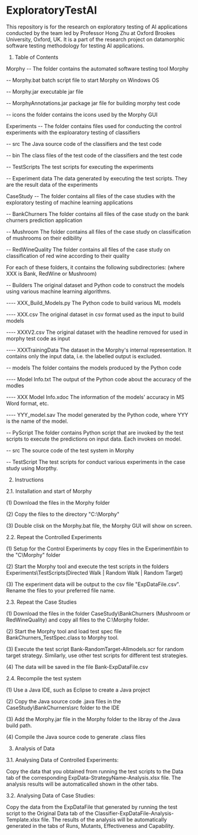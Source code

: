# ExploratoryTestAI
This repository is for the research on exploratory testing of AI applications conducted by the team led by Professor Hong Zhu at Oxford Brookes University, Oxford, UK. It is a part of the research project on datamorphic software testing methodology for testing AI applications.

1. Table of Contents

Morphy -- The folder contains the automated software testing tool Morphy

-- Morphy.bat   batch script file to start Morphy on Windows OS

-- Morphy.jar   executable jar file

-- MorphyAnnotations.jar  package jar file for building morphy test code

-- icons        the folder contains the icons used by the Morphy GUI

Experiments -- The folder contains files used for conducting the control experiments with the exploaratory testing of classifiers 

-- src    The Java source code of the classifiers and the test code

-- bin    The class files of the test code of the classifiers and the test code

-- TestScripts  The test scripts for executing the experiments

-- Experiment data  The data generated by executing the test scripts. They are the result data of the experiments


CaseStudy -- The folder contains all files of the case studies with the exploratory testing of machine learning applications

-- BankChurners   The folder contains all files of the case study on the bank churners prediction application

-- Mushroom       The folder contains all files of the case study on classification of mushrooms on their edibility

-- RedWineQuality The folder contains all files of the case study on classification of red wine according to their quality 

For each of these folders, it contains the following subdirectories: (where XXX is Bank, RedWine or Mushroom)

-- Builders   The original dataset and Python code to construct the models using various machine learning algorithms.

---- XXX_Build_Models.py    The Python code to build various ML models

---- XXX.csv    The original dataset in csv format used as the input to build models

---- XXXV2.csv  The original dataset with the headline removed for used in morphy test code as input 

---- XXXTrainingData The dataset in the Morphy's internal representation. It contains only the input data, i.e. the labelled output is excluded. 

-- models   The folder contains the models produced by the Python code

---- Model Info.txt   The output of the Python code about the accuracy of the modles

---- XXX Model Info.xdoc    The information of the models' accuracy in MS Word format, etc. 

---- YYY_model.sav    The model generated by the Python code, where YYY is the name of the model. 

-- PyScript   The folder contains Python script that are invoked by the test scripts to execute the predictions on input data. Each invokes on model. 

-- src    The source code of the test system in Morphy 

-- TestScript The test scripts for conduct various experiments in the case study using Morpthy. 

2. Instructions

2.1. Installation and start of Morphy

(1) Download the files in the Morphy folder

(2) Copy the files to the directory "C:\Morphy"

(3) Double clisk on the Morphy.bat file, the Morphy GUI will show on screen. 

2.2. Repeat the Controlled Experiments

(1) Setup for the Control Experiments by copy files in the Experiment\bin to the "C\Morphy" folder

(2) Start the Morphy tool and execute the test scripts in the folders Experiments\TestScripts\(Directed Walk | Random Walk | Random Target)

(3) The experiment data will be output to the csv file "ExpDataFile.csv". Rename the files to your preferred file name. 

2.3. Repeat the Case Studies

(1) Download the files in the folder CaseStudy\BankChurners (Mushroom or RedWineQuality) and copy all files to the C:\Morphy folder. 

(2) Start the Morphy tool and load test spec file BankChurners_TestSpec.class to Morphy tool. 

(3) Execute the test script Bank-RandomTarget-Allmodels.scr for random target strategy. Similarly, use other test scripts for different test strategies. 

(4) The data will be saved in the file Bank-ExpDataFile.csv 

2.4. Recompile the test system

(1) Use a Java IDE, such as Eclipse to create a Java project

(2) Copy the Java source code .java files in the CaseStudy\BankChurners\src folder to the IDE

(3) Add the Morphy.jar file in the Morphy folder to the libray of the Java build path. 

(4) Compile the Java source code to generate .class files

3. Analysis of Data

3.1. Analysing Data of Controlled Experiments:

Copy the data that you obtained from running the test scripts to the Data tab of the corresponding ExpData-StrategyName-Analysis.xlsx file. The analysis results will be automaticalled shown in the other tabs. 

3.2. Analysing Data of Case Studies:

Copy the data from the ExpDataFile that generated by running the test script to the Original Data tab of the Classifier-ExpDataFile-Analysis-Template.xlsx file. The results of the analysis will be automatically generated in the tabs of Runs, Mutants, Effectiveness and Capability. 
